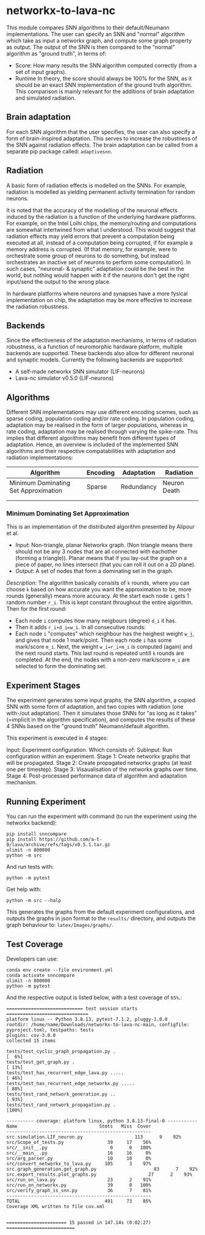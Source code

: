 # networkx-to-lava-nc

This module compares SNN algorithms to their default/Neumann implementations.
The user can specify an SNN and "normal" algorithm which take as input a 
networkx graph, and compute some graph property as output. The output of the
SNN is then compared to the "normal" algorithm as "ground truth", in terms of:
 - Score: How many results the SNN algorithm computed correctly (from a set of input 
 graphs).
 - Runtime
In theory, the score should always be 100% for the SNN, as it should be an 
exact SNN implementation of the ground truth algorithm. This comparison is 
mainly relevant for the additions of brain adaptation and simulated radiation.

## Brain adaptation
For each SNN algorithm that the user specifies, the user can also specify a 
form of brain-inspired adaptation. This serves to increase the robustness of 
the SNN against radiation effects. The brain adaptation can be called from a
separate pip package called: `adaptivesnn`.

## Radiation
A basic form of radiation effects is modelled on the SNNs. For example, 
radiation is modelled as yielding permanent activity termination for random
neurons. 

It is noted that the accuracy of the modelling of the neuronal effects
induced by the radiation is a function of the underlying hardware platforms. 
For example, on the Intel Loihi chips, the memory/routing and computations
are somewhat intertwined from what I understood. This would suggest that
radiation effects may yield errors that prevent a computation being executed
at all, instead of a computation being corrupted, if for example a memory 
address is corrupted. (If that memory, for example, were to orchestrate some
group of neurons to do something, but instead orchestrates an inactive set of
neurons to perform some computation). In such cases, "neuronal- & synaptic"
adaptation could be the best in the world, but nothing would happen with it if
the neurons don't get the right input/send the output to the wrong place.

In hardware platforms where neurons and synapses have a more fysical 
implementation on chip, the adaptation may be more effective to increase the
radiation robustness.

## Backends
Since the effectiveness of the adaptation mechanisms, in terms of radiation
robustness, is a function of neuromorphic hardware platform, multiple backends
are supported. These backends also allow for different neuronal and synaptic
models. Currently the following backends are supported:
 - A self-made networkx SNN simulator (LIF-neurons)
 - Lava-nc simulator v0.5.0 (LIF-neurons)

## Algorithms
Different SNN implementations may use different encoding scemes, such as
sparse coding, population coding and/or rate coding. In population coding,
adaptation may be realised in the form of larger populations, whereas in rate
coding, adaptation may be realised through varying the spike-rate. This implies
that different algorithms may benefit from different types of adaptation. 
Hence, an overview is included of the implemented SNN algorithms and their 
respective compatabilities with adaptation and radiation implementations:

| Algorithm                            | Encoding | Adaptation | Radiation    |
|--------------------------------------|----------|------------|--------------|
| Minimum Dominating Set Approximation | Sparse   | Redundancy | Neuron Death |
|                                      |          |            |              |
|                                      |          |            |              |

### Minimum Dominating Set Approximation
This is an implementation of the distributed algorithm presented by Alipour et al.
- *Input*: Non-triangle, planar Networkx graph. (Non triangle means there 
should not be any 3 nodes that are all connected with eachother (forming a 
triangle)). Planar means that if you lay-out the graph on a piece of paper, no 
lines intersect (that you can roll it out on a 2D plane).
- *Output*: A set of nodes that form a dominating set in the graph.

*Description:* The algorithm basically consists of `k` rounds, where you can 
choose `k` based on how accurate you want the approximation to be, more rounds
(generally) means more accuracy. At the start each node `i` gets 1 random 
number `r_i`. This is kept constant throughout the entire algorithm. Then for
the first round:
 - Each node `i` computes how many neigbours (degree) `d_i` it has.
 - Then it adds `r_i+d_i=w_i`.
 In all consecutive rounds:
  - Each node `i` "computes" which neighbour has the heighest weight `w_j`, and
  gives that node 1 mark/point. Then each node `i` has some mark/score `m_i`.
  Next, the weight `w_i=r_i+m_i` is computed (again) and the next round starts.
This last round is repeated untill `k` rounds are completed. At the end, the 
nodes with a non-zero mark/score `m_i` are selected to form the dominating set.
  

## Experiment Stages
The experiment generates some input graphs, the SNN algorithm, a copied SNN
with some form of adaptation, and two copies with radiation (one with-/out 
adaptation). Then it simulates those SNNs for "as long as it takes" (=implicit
in the algorithm specification), and computes the results of these 4 SNNs based
on the "ground truth" Neumann/default algorithm.

This experiment is executed in 4 stages:

Input: Experiment configuration. Which consists of:
SubInput: Run configuration within an experiment.
Stage 1: Create networkx graphs that will be propagated.
Stage 2: Create propagated networkx graphs (at least one per timestep).
Stage 3: Visaualisation of the networkx graphs over time.
Stage 4: Post-processed performance data of algorithm and adaptation
mechanism.

## Running Experiment

You can run the experiment with command (to run the experiment using the
networkx backend):

```
pip install snncompare
pip install https://github.com/a-t-0/lava/archive/refs/tags/v0.5.1.tar.gz
ulimit -n 800000
python -m src
```

And run tests with:
```
python -m pytest
```

Get help with:
```
python -m src --halp
```

This generates the graphs from the default experiment configurations, and
outputs the graphs in json format to the `results/` directory, and outputs
the graph behaviour to: `latex/Images/graphs/`.


## Test Coverage
Developers can use:

```
conda env create --file environment.yml
conda activate snncompare
ulimit -n 800000
python -m pytest
```
And the respective output is listed below, with a test coverage of `65%`.:

```
============================ test session starts ==============================
platform linux -- Python 3.8.13, pytest-7.1.2, pluggy-1.0.0
rootdir: /home/name/Downloads/networkx-to-lava-nc-main, configfile:
pyproject.toml, testpaths: tests
plugins: cov-3.0.0
collected 15 items

tests/test_cyclic_graph_propagation.py .                                 [  6%]
tests/test_get_graph.py .                                                [ 13%]
tests/test_has_recurrent_edge_lava.py .....                              [ 46%]
tests/test_has_recurrent_edge_networkx.py .....                          [ 80%]
tests/test_rand_network_generation.py ..                                 [ 93%]
tests/test_rand_network_propagation.py .                                 [100%]

---------- coverage: platform linux, python 3.8.13-final-0 -----------
Name                              Stmts   Miss  Cover
-----------------------------------------------------
src.simulation.LIF_neuron.py                   113      9    92%
src/Scope_of_tests.py                39     17    56%
src/__init__.py                       0      0   100%
src/__main__.py                      16     16     0%
src/arg_parser.py                    10     10     0%
src/convert_networkx_to_lava.py     105      3    97%
src.graph_generation.get_graph.py                     83      7    92%
src.export_results.plot_graphs.py                   27      2    93%
src/run_on_lava.py                   23      2    91%
src/run_on_networkx.py               39      0   100%
src/verify_graph_is_snn.py           36      7    81%
-----------------------------------------------------
TOTAL                               491     73    85%
Coverage XML written to file cov.xml


====================== 15 passed in 147.14s (0:02:27) =========================

```
